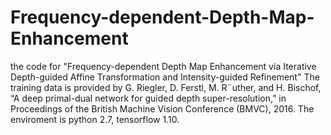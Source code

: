 # Frequency-dependent-Depth-Map-Enhancement
the code for "Frequency-dependent Depth Map Enhancement via Iterative Depth-guided Affine Transformation and Intensity-guided Refinement"
The training data is provided by G. Riegler, D. Ferstl, M. R¨uther, and H. Bischof, “A deep primal-dual network for guided depth super-resolution,” 
in Proceedings of the British Machine Vision Conference (BMVC), 2016.
The enviroment is python 2.7, tensorflow 1.10.
